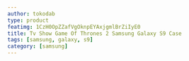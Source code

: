 ```yaml
---
author: tokodab
type: product
featimg: 1CzH0OpZZafVgOknpEYAxjgmlBrZiIyE0
title: Tv Show Game Of Thrones 2 Samsung Galaxy S9 Case
tags: [samsung, galaxy, s9]
category: [samsung]
---
```

